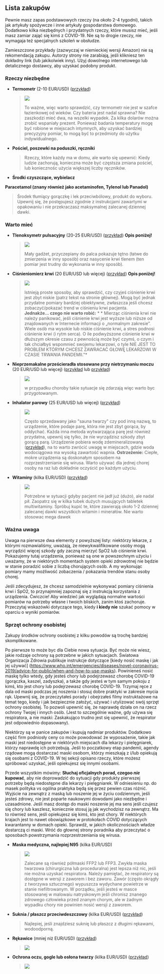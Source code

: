 ## Lista zakupów

Pewnie masz zapas podstawowych rzeczy (na około 2-4 tygodni), takich jak artykuły spożywcze i inne artykuły gospodarstwa domowego. Dodatkowo kilka niezbędnych i przydatnych rzeczy, które musisz mieć, jeśli masz zamiar zająć się kimś z COVID-19. Nie są to drogie rzeczy, nie wymagaja też specjalnych szkoleń w obsłudze. 

Zamieszczone przykłady (zazwyczaj w niemieckiej wersji Amazon) nie są rekomendacją zakupu. Autorzy strony nie zarabiają, jeśli klikniesz ten dokładny link (lub jakikolwiek inny). Użyj dowolnego internetowego lub detalicznego dostawcy, aby uzyskać podobny produkt. 

### Rzeczy niezbędne

* **Termometr** (2-10 EUR/USD) ([przykład](https://www.amazon.de/gp/product/B001NYHXYS))

   > ![](/assets/images/thermometer.png)
   >
   > To ważne, więc warto sprawdzić, czy termometr nie jest w szafce łazienkowej od wieków. Czy bateria jest nadal sprawna? Nie zaszkodzi mieć dwa, na wszelki wypadek. Za kilka dolarów można zrobić wspaniały prezent. Ponieważ badania temperatury mogę być robione w miejscach intymnych, aby uzyskać bardziej precyzyjny pomiar, to mogą być to przedmioty do użytku indywidualnego.

* **Pościel, poszewki na poduszki, ręczniki**
   
   > Rzeczy, które każdy ma w domu, ale warto się upewnić: Kiedy ludzie zachorują, konieczna może być częstsza zmiana pościel, lub koniecznośc użycia większej liczby ręczników.
   
* **Środki czyszczące, wybielacz**

**Paracetamol (znany również jako acetaminofen, Tylenol lub Panadol)**

  > Środek tłumiący gorączkę i lek przeciwbólowy, produkt do wyboru. Upewnij się, że postępujesz zgodnie z instrukcjami zawartymi w opakowaniu i nie przekraczasz maksymalnej zalecanej dziennej dawki.

### Warto mieć

* **Tlenoksymetr pulsacyjny** (20-25 EUR/USD) ([przykład](https://www.amazon.de/gp/product/B07P3ZS6L3))  **Opis poniżej!**
   > ![](/assets/images/pulse-oxi.png)
   >
   > Mały gadżet, przyczepiany do palca pokazuje tętno (łatwe do zmierzenia w inny sposób) oraz nasycenie krwi tlenem (ten pomiar jest trudny do wykonania w inny sposób).

* **Ciśnieniomierz krwi** (20 EUR/USD lub więcej) ([przykład](https://www.amazon.de/gp/product/B07KY867ZH))  **Opis poniżej!**
   > ![](/assets/images/blood-pressure.png)
   >
   > Istnieją proste sposoby, aby sprawdzić, czy czyjeś ciśnienie krwi jest zbyt niskie (patrz tekst na stronie głównej). Mogą być jednak przydatne pomiary bardziej obiektywne, zwłaszcza jeśli chcesz zobaczyć/pokazać trend w ciśnieniu krwi pacjenta.<br>
   > **Jednakże... czego nie warto robić:** * * Mierząc ciśnienia krwi nie należy panikować, jeśli ciśnienie krwi jest wyższe lub niższe od znajdowanych w Internecie informacji o „normalnym zakresie”. Wiele osób ma wysokie lub niskie ciśnienie krwi, a stres podnosi ciśnienie krwi (i rytm serca). O ile podwyższone ciśnienie krwi w dłuższym okresie czasu z pewnością może być czymś, o czym i tak chciałbyś wspomnieć swojemu lekarzowi, o tyle NIE JEST TO PROBLEM KTÓRYM CHCESZ ZAWRACAĆ GŁOWĘ LEKARZOWI W CZASIE TRWANIA PANDEMII."*
   
* **Nieprzemakalne prześcieradła stosowane przy nietrzymaniu moczu** (20 EUR/USD lub więcej) ([przykład](https://www.amazon.de/Comfortcare-Inkontinenz-Bettw%C3%A4sche-waschbar-Blau/dp/B07W7CCQVG) lub [przykład](https://www.amazon.de/Co-operative-Independent-Living-Bettdeckenbezug-wasserabweisend/dp/B00BJMA8X2))
   > ![](/assets/images/sheet.png)
   >
   > w przypadku choroby takie sytuacje się zdarzają więc warto byc przygotowanym.

* **Inhalator parowy** (25 EUR/USD lub więcej) ([przykład](https://www.amazon.de/gp/product/B07SNQH6CZ))
   > ![](/assets/images/steam.png)
   >
   > Często sprzedawany jako "sauna twarzy" czy pod inną nazwą, to urządzenie, które podaje parę, która nie jest zbyt gorąca, by oddychać. Każda inna metoda wytwarzająca parę jest również przydatna, upewnij się tylko, że nie wyrządzisz szkody zbyt gorącą parą. Urządzenie pobiera wodę zdemineralizowaną ([przykład](https://www.amazon.de/gp/product/B07J5Y95MQ)), na to warto zwrócić uwagę w miejscach, gdzie woda wodociągowa ma wysoką zawartość wapnia. 
   > **Ostrzeżenie:** Ciepłe, mokre urządzenia są doskonałym sposobem na rozprzestrzenianie się wirusa. Warto używać dla jednej chorej osoby na raz lub dokładnie oczyścić po każdym użyciu.

* **Witaminy** (kilka EUR/USD) ([przykład](https://www.amazon.de/dp/B07S63PCZK))
   > ![](/assets/images/multi-vitamin.png)
   >
   > Potrzebne w sytuacji gdyby pacjent nie jadł już (dużo), ale nadal pił. Zaopatrz się w kilka tubek dużych musujących tabletek multiwitaminy. Spróbuj kupić te, które zawierają około 1-2 dziennej zalecanej dawki wszystkich witamin i minerałów. Nie warto stosowac mega dawek

### Ważna uwaga

Uwaga na pierwsze dwa elementy z powyższej listy: niektórzy lekarze, z którymi rozmawialiśmy, uważają, że niewykwalifikowane osoby mogą wyrządzić więcej szkody  gdy zaczną mierzyć SpO2 lub ciśnienie krwi. Pokazujemy tutaj urządzenia, ponieważ są one w powszechnym użyciu i uważamy, że w niektórych momentach system opieki zdrowotnej nie będzie w stanie poradzić sobie z liczbą chorujących osób. A my wykonując pomiary mamy możliwość zobaczenia / pokazania trendów stanu osoby chorej.

Jeśli zdecydujesz, że chcesz samodzielnie wykonywać pomiary ciśnienia krwi i SpO2, to przynajmniej zapoznaj się z instrukcją korzystania z urządzenia. Ćwiczcie! Aby wiedzieć jak wyglądają normalne wartości pomiarów na potrzeby własne i twoich bliskich, zanim ktoś zachoruje. Przeczytaj wskazówki dotyczące tego, kiedy **i kiedy nie** szukać pomocy w oparciu o wyniki pomiarów.

### Sprzęt ochrony osobistej

Zakupy środków ochrony osobistej z kilku powodów są trochę bardziej skomplikowane.

Po pierwsze to może byc dla Ciebie nowa sytuacja. Być może nie wiesz, jakie rodzaje ochrony są potrzebne w jakich sytuacjach. Światowa Organizacja Zdrowia publikuje instrukcje dotyczące [kiedy nosić maskę i jak jej używać] (https://www.who.int/emergencies/diseases/novel-coronavirus-2019/advice-for-public/when-and-how-to-use-masks). Powinieneś nosić maskę tylko wtedy, gdy jesteś chory lub podejrzewasz chorobę COVID-19 (gorączka, kaszel, zadyszka), a także gdy jesteś w tym samym pokoju z kimś, kto jest chory lub podejrzewasz chorobę COVID-19. Trzymaj ręce z dala od maski podczas jej noszenia i stosuj dobre praktyki w zakresie mycia rąk. Upewnij się, że przeczytałeś porady i obejrzałeś filmy instruktażowe na temat tego, kiedy i jak bezpiecznie założyć, używać i utylizować swój sprzęt ochrony osobistej. To pozwoli upewnić się, że naprawdę działa on na rzecz ochrony Twojej i innych osób. (Jest to szczególnie ważne, gdy używa się respiratora, a nie maski: Zaskakująco trudno jest się upewnić, że respirator jest odpowiednio dopasowany).

Niektórzy są w panice zakupów i kupują nadmiar produktów. Dodatkowo część firm podniosły ceny co może powodować że wyposażenie, takie jak maski jest niedostępne w niektórych miejscach dla lekarzy i pielęgniarek, którzy naprawdę ich potrzebują. Jeśli to poczatkowy etap pandemii, agendy rządowe mogą dostarczać maski osobom, którzy mieszkają z i/lub opiekują się osobami z COVID-19. W tej sekcji opisano rzeczy, które możesz spróbować uzyskać, jeśli opiekujesz się innymi osobami. 

Przede wszystkim mówimy: **Słuchaj oficjalnych porad, czegoo *nie* kupować**, aby nie doprowadzić do sytuacji gdy produkty pierwszej potrzeby będą niedostępne dla lekarzy i pielęgniarek. W odniesieniu np. do masek polityka vs ogólna praktyka będą się przez pewien czas różnić. Wyjście na zewnątrz z maską lub noszenie jej w życiu codziennym, jeśli jesteś zdrowy, nie jest poparte naukowymi dowodami jako niezbędne i uzasadnione. Jeśli masz dostęp do maski noszenie jej ma sens jeśli czujesz się chory lub kaszlesz, koniecznie stosuj ją jak wychodzisz na zewnątrz. Ma to również sens, jeśli opiekujesz się kimś, kto jest chory. W niektórych krajach jest to nawet obowiązkowe w protokołach COVID dotyczących kwarantanny w domach opieki. Sprawdź, w jakich okolicznościach władze dostarczą ci maski. Wróć do głownej strony poradnika aby przeczytać o sposobach powstrzymania rozprzestrzeniania się wirusa.

* **Maska medyczna, najlepiej N95** (kilka EUR/USD)
   > ![](/assets/images/mask.png)
   >
   > Zalecane są również półmaski FFP2 lub FFP3. Zwykła maska twarzowa (chirurgiczna lub proceduralna) jest lepsza niż nic, jeśli nie można uzyskać respiratora. Należy pamiętać, że respiratory są dostępne w wersji z zaworem i bez zaworu. Zawór (często okrągły z tworzywa sztucznego) wypuszcza wydychane powietrze w stanie niefiltrowanym. W porządku, jeśli jesteś w masce stosowanej w malowaiu natryskowym jeśli chronisz znanego zdrowego człowieka przed znanym chorym, ale w żadnym wypadku chory nie powinien nosić wersji z zaworem. 

* **Suknia / płaszcz przeciwdeszczowy** (kilka EUR/USD) ([przykład](https://www.amazon.de/dp/B07DFDFFRX))

   > Najlepiej, jeśli znajdziesz suknię lub płaszcz z długimi rękawami, wodoodporną. 

* **Rękawice** (mniej niż EUR/USD) ([przykład](https://www.amazon.de/dp/B01LWJ80C7))
   > ![](/assets/images/gloves.png)

* **Ochrona oczu, gogle lub osłona twarzy** (kilka EUR/USD) ([przykład](https://www.amazon.de/dp/B002THV25Y))
   > ![](/assets/images/glasses.png)

